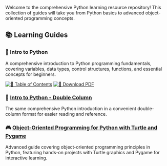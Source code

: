 Welcome to the comprehensive Python learning resource repository! This collection of guides will take you from Python basics to advanced object-oriented programming concepts.

## 📚 Learning Guides

### 🌟 Intro to Python
A comprehensive introduction to Python programming fundamentals, covering variables, data types, control structures, functions, and essential concepts for beginners.

[![📖 Table of Contents](https://img.shields.io/badge/📖-Table%20of%20Contents-blue?style=for-the-badge)](Intro-to-Python/table-of-contents/)
[![📄 Download PDF](https://img.shields.io/badge/📄-Download%20PDF-red?style=for-the-badge)](https://docs.google.com/viewer?url=https://raw.githubusercontent.com/hyosang2/Intro-to-Python/main/Intro_to_Python_Review_Guide.pdf&embedded=true)

### 📖 [Intro to Python - Double Column](https://docs.google.com/viewer?url=https://raw.githubusercontent.com/hyosang2/Intro-to-Python/main/Intro_to_Python_Review_Guide_Double_Col.pdf&embedded=true)
The same comprehensive Python introduction in a convenient double-column format for easier reading and reference.

### 🎮 [Object-Oriented Programming for Python with Turtle and Pygame](https://docs.google.com/viewer?url=https://raw.githubusercontent.com/hyosang2/Intro-to-Python/main/Object_Oriented_Programming_for_Python_with_Turtle_and_Pygame.pdf&embedded=true)
Advanced guide covering object-oriented programming principles in Python, featuring hands-on projects with Turtle graphics and Pygame for interactive learning.
